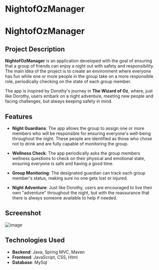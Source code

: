 # NightofOzManager

# NightofOzManager

## Project Description
**NightofOzManager** is an application developed with the goal of ensuring that a group of friends can enjoy a night out with safety and responsibility. The main idea of the project is to create an environment where everyone has fun while one or more people in the group take on a more responsible role, periodically checking on the state of each group member.

The app is inspired by Dorothy's journey in **The Wizard of Oz**, where, just like Dorothy, users embark on a night adventure, meeting new people and facing challenges, but always keeping safety in mind.

## Features
- **Night Guardians**: The app allows the group to assign one or more members who will be responsible for ensuring everyone's well-being throughout the night. These people are identified as those who chose not to drink and are fully capable of monitoring the group.
  
- **Wellness Check**: The app periodically asks the group members wellness questions to check on their physical and emotional state, ensuring everyone is safe and having a good time.
  
- **Group Monitoring**: The designated guardian can track each group member's status, making sure no one gets lost or injured.

- **Night Adventure**: Just like Dorothy, users are encouraged to live their own "adventure" throughout the night, but with the reassurance that there is always someone available to help if needed.

## Screenshot
![image](https://github.com/user-attachments/assets/abe21bc1-3105-4ed9-a178-41177b82c895)


## Technologies Used
- **Backend**: Java, Spring MVC, Maven
- **Frontend**: JavaScript, CSS, Html
- **Database**: MySql


